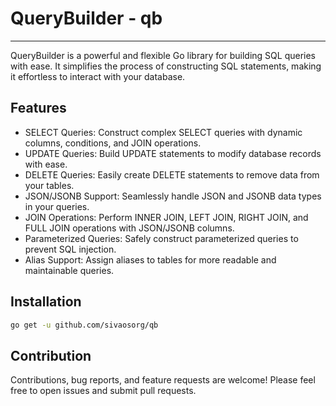 # QueryBuilder - qb

---

QueryBuilder is a powerful and flexible Go library for building SQL queries with ease. It simplifies the process of constructing SQL statements, making it effortless to interact with your database.

## Features

- SELECT Queries: Construct complex SELECT queries with dynamic columns, conditions, and JOIN operations.
- UPDATE Queries: Build UPDATE statements to modify database records with ease.
- DELETE Queries: Easily create DELETE statements to remove data from your tables.
- JSON/JSONB Support: Seamlessly handle JSON and JSONB data types in your queries.
- JOIN Operations: Perform INNER JOIN, LEFT JOIN, RIGHT JOIN, and FULL JOIN operations with JSON/JSONB columns.
- Parameterized Queries: Safely construct parameterized queries to prevent SQL injection.
- Alias Support: Assign aliases to tables for more readable and maintainable queries.

## Installation

```bash
go get -u github.com/sivaosorg/qb
```

## Contribution

Contributions, bug reports, and feature requests are welcome! Please feel free to open issues and submit pull requests.

